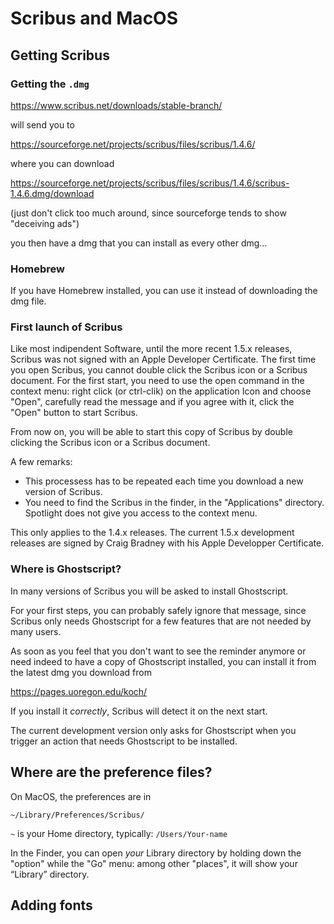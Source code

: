 # Scribus and MacOS

## Getting Scribus

### Getting the `.dmg`

https://www.scribus.net/downloads/stable-branch/

will send you to

https://sourceforge.net/projects/scribus/files/scribus/1.4.6/

where you can download

https://sourceforge.net/projects/scribus/files/scribus/1.4.6/scribus-1.4.6.dmg/download

(just don't click too much around, since sourceforge tends to show
"deceiving ads")

you then have a dmg that you can install as every other dmg...

### Homebrew

If you have Homebrew installed, you can use it instead of downloading the dmg file.

### First launch of Scribus

Like most indipendent Software, until the more recent 1.5.x releases, Scribus was not signed with an Apple Developer Certificate. The first time you open Scribus, you cannot double click the Scribus icon or a Scribus document. For the first start, you need to use the open command in the context menu: right click (or ctrl-clik) on the application Icon and choose "Open", carefully read the message and if you agree with it, click the "Open" button to start Scribus.

From now on, you will be able to start this copy of Scribus by double clicking the Scribus icon or a Scribus document.

A few remarks:

- This processess has to be repeated each time you download a new version of Scribus.
- You need to find the Scribus in the finder, in the "Applications" directory. Spotlight does not give you access to the context menu.

This only applies to the 1.4.x releases. The current 1.5.x development releases are signed by Craig Bradney with his Apple Developper Certificate.

### Where is Ghostscript?

In many versions of Scribus you will be asked to install Ghostscript.

For your first steps, you can probably safely ignore that message, since Scribus only needs Ghostscript for a few features that are not needed by many users.

As soon as you feel that you don't want to see the reminder anymore or need indeed to have a copy of Ghostscript installed, you can install it from the latest dmg you download from

https://pages.uoregon.edu/koch/

If you install it _correctly_, Scribus will detect it on the next start.

The current development version only asks for Ghostscript when you trigger an action that needs Ghostscript to be installed.

## Where are the preference files?

On MacOS, the preferences are in

`~/Library/Preferences/Scribus/`

`~` is your Home directory, typically: `/Users/Your-name`

In the Finder, you can open _your_ Library directory by holding down the "option" while the "Go" menu: among other "places", it will show your “Library” directory.

## Adding fonts
